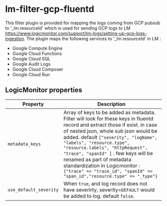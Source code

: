 # lm-filter-gcp-fluentd
This filter plugin is provided for mapping the logs coming from GCP pubsub to '_lm.resourceId' which is used for sending GCP logs to LM https://www.logicmonitor.com/support/lm-logs/setting-up-gcp-logs-ingestion. The plugin maps the following services to '_lm.resourceId' in LM :
* Google Compute Engine
* Google Cloud Functions
* Google Cloud SQL
* Google Audit Logs
* Google Cloud Composer
* Google Cloud Run

## LogicMonitor properties

| Property | Description |
| --- | --- |
| `metadata_keys` | Array of keys to be added as metadata. Filter will look for these keys in fluentd record and extract those if exist. in case of nested json, whole sub json would be added. default ` ["severity", "logName", "labels", "resource.type", "resource.labels", "httpRequest", "trace", "spanId" ] ` . few keys will be renamed as part of metadata standardization in Logicmonitor : ` {"trace" => "trace_id", "spanId" => "span_id","resource.type" => "_type"}`|
| `use_default_severity` | When `true`, and log record does not have severirty, severity=`DEFAULT` would be added to log. default `false`.  |

